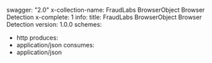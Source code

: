 swagger: "2.0"
x-collection-name: FraudLabs BrowserObject Browser Detection
x-complete: 1
info:
  title: FraudLabs BrowserObject Browser Detection
  version: 1.0.0
schemes:
- http
produces:
- application/json
consumes:
- application/json